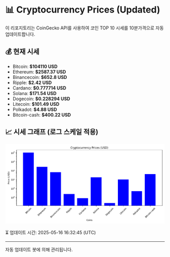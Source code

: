 
# 📊 Cryptocurrency Prices (Updated)

이 리포지토리는 CoinGecko API를 사용하여 코인 TOP 10 시세를 10분가격으로 자동 업데이트합니다.

## 💰 현재 시세
- Bitcoin: **$104110 USD**
- Ethereum: **$2587.37 USD**
- Binancecoin: **$652.8 USD**
- Ripple: **$2.42 USD**
- Cardano: **$0.777714 USD**
- Solana: **$171.54 USD**
- Dogecoin: **$0.228294 USD**
- Litecoin: **$101.49 USD**
- Polkadot: **$4.88 USD**
- Bitcoin-cash: **$400.22 USD**

## 📈 시세 그래프 (로그 스케일 적용)
![Crypto Prices](crypto_prices.png)

⏳ 업데이트 시간: 2025-05-16 16:32:45 (UTC)

---
자동 업데이트 봇에 의해 관리됩니다.
